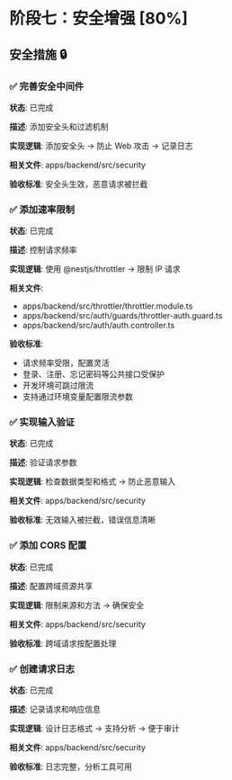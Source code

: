 # 阶段七：安全增强 [80%]

## 安全措施 🔒

### ✅ 完善安全中间件

**状态**: 已完成

**描述**: 添加安全头和过滤机制

**实现逻辑**: 添加安全头 → 防止 Web 攻击 → 记录日志

**相关文件**: apps/backend/src/security

**验收标准**: 安全头生效，恶意请求被拦截

### ✅ 添加速率限制

**状态**: 已完成

**描述**: 控制请求频率

**实现逻辑**: 使用 @nestjs/throttler → 限制 IP 请求

**相关文件**: 
- apps/backend/src/throttler/throttler.module.ts
- apps/backend/src/auth/guards/throttler-auth.guard.ts
- apps/backend/src/auth/auth.controller.ts

**验收标准**: 
- 请求频率受限，配置灵活
- 登录、注册、忘记密码等公共接口受保护
- 开发环境可跳过限流
- 支持通过环境变量配置限流参数

### ✅ 实现输入验证

**状态**: 已完成

**描述**: 验证请求参数

**实现逻辑**: 检查数据类型和格式 → 防止恶意输入

**相关文件**: apps/backend/src/security

**验收标准**: 无效输入被拦截，错误信息清晰

### ✅ 添加 CORS 配置

**状态**: 已完成

**描述**: 配置跨域资源共享

**实现逻辑**: 限制来源和方法 → 确保安全

**相关文件**: apps/backend/src/security

**验收标准**: 跨域请求按配置处理

### ✅ 创建请求日志

**状态**: 已完成

**描述**: 记录请求和响应信息

**实现逻辑**: 设计日志格式 → 支持分析 → 便于审计

**相关文件**: apps/backend/src/security

**验收标准**: 日志完整，分析工具可用